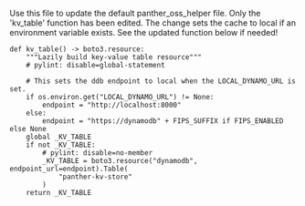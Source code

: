 Use this file to update the default panther_oss_helper file. Only the 'kv_table' function has been edited. The change sets the cache to local if an environment variable exists. See the updated function below if needed!

```
def kv_table() -> boto3.resource:
    """Lazily build key-value table resource"""
    # pylint: disable=global-statement

    # This sets the ddb endpoint to local when the LOCAL_DYNAMO_URL is set.
    if os.environ.get("LOCAL_DYNAMO_URL") != None:
        endpoint = "http://localhost:8000"
    else:
        endpoint = "https://dynamodb" + FIPS_SUFFIX if FIPS_ENABLED else None
    global _KV_TABLE  
    if not _KV_TABLE:
        # pylint: disable=no-member
        _KV_TABLE = boto3.resource("dynamodb", endpoint_url=endpoint).Table(
            "panther-kv-store"
        )
    return _KV_TABLE
```